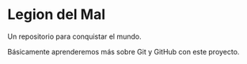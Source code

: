 # Legion del Mal
Un repositorio para conquistar el mundo.

Básicamente aprenderemos más sobre Git y GitHub con este proyecto.
